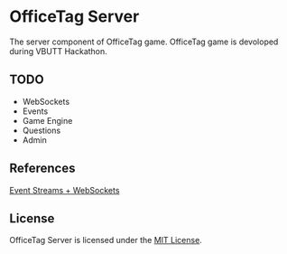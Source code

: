 # OfficeTag Server

The server component of OfficeTag game.
OfficeTag game is devoloped during VBUTT Hackathon.

## TODO
* WebSockets
* Events
* Game Engine
* Questions
* Admin

## References
[Event Streams + WebSockets](http://blog.carbonfive.com/2014/09/23/bacon-js-node-js-mongodb-functional-reactive-programming-on-the-server/)
## License
OfficeTag Server is licensed under the [MIT License](LICENSE).
